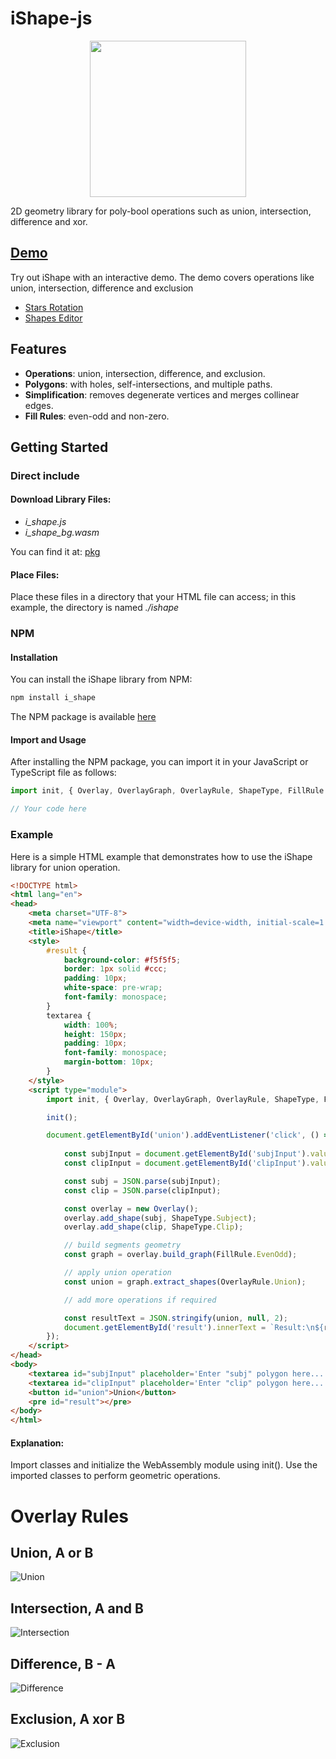 # iShape-js

<p align="center">
  <img src="readme/balloons.svg" width="250"/>
</p>
2D geometry library for poly-bool operations such as union, intersection, difference and xor.

## [Demo](https://ishape-rust.github.io/iShape-js/overlay/stars_demo.html)
Try out iShape with an interactive demo. The demo covers operations like union, intersection, difference and exclusion

- [Stars Rotation](https://ishape-rust.github.io/iShape-js/overlay/stars_demo.html)
- [Shapes Editor](https://ishape-rust.github.io/iShape-js/overlay/shapes_editor.html)


## Features

- **Operations**: union, intersection, difference, and exclusion.
- **Polygons**: with holes, self-intersections, and multiple paths.
- **Simplification**: removes degenerate vertices and merges collinear edges.
- **Fill Rules**: even-odd and non-zero.

## Getting Started


### Direct include

#### Download Library Files:

- *i_shape.js*
- *i_shape_bg.wasm*

You can find it at: [pkg](https://github.com/iShape-Rust/iShape-js/tree/main/pkg)
  
#### Place Files:
Place these files in a directory that your HTML file can access; in this example, the directory is named *./ishape*


### NPM

#### Installation
You can install the iShape library from NPM:

```bash
npm install i_shape
```

The NPM package is available [here](https://www.npmjs.com/package/i_shape_js)


#### Import and Usage

After installing the NPM package, you can import it in your JavaScript or TypeScript file as follows:

```javascript
import init, { Overlay, OverlayGraph, OverlayRule, ShapeType, FillRule } from './ishape/i_shape.js';

// Your code here

```


### Example

Here is a simple HTML example that demonstrates how to use the iShape library for union operation.
```html
<!DOCTYPE html>
<html lang="en">
<head>
    <meta charset="UTF-8">
    <meta name="viewport" content="width=device-width, initial-scale=1.0">
    <title>iShape</title>
    <style>
        #result {
            background-color: #f5f5f5;
            border: 1px solid #ccc;
            padding: 10px;
            white-space: pre-wrap;
            font-family: monospace;
        }
        textarea {
            width: 100%;
            height: 150px;
            padding: 10px;
            font-family: monospace;
            margin-bottom: 10px;
        }
    </style>
    <script type="module">
        import init, { Overlay, OverlayGraph, OverlayRule, ShapeType, FillRule} from './ishape/i_shape.js';

        init();

        document.getElementById('union').addEventListener('click', () => {
            
            const subjInput = document.getElementById('subjInput').value;
            const clipInput = document.getElementById('clipInput').value;

            const subj = JSON.parse(subjInput);
            const clip = JSON.parse(clipInput);

            const overlay = new Overlay();
            overlay.add_shape(subj, ShapeType.Subject);
            overlay.add_shape(clip, ShapeType.Clip);

            // build segments geometry
            const graph = overlay.build_graph(FillRule.EvenOdd);

            // apply union operation
            const union = graph.extract_shapes(OverlayRule.Union);

            // add more operations if required

            const resultText = JSON.stringify(union, null, 2);
            document.getElementById('result').innerText = `Result:\n${resultText}`;
        });
    </script>
</head>
<body>
    <textarea id="subjInput" placeholder='Enter "subj" polygon here...'>{"paths": [{"points": [[200, 300], [200, 100], [400, 100], [400, 300]]}]}</textarea>
    <textarea id="clipInput" placeholder='Enter "clip" polygon here...'>{"paths": [{"points": [[300, 400], [300, 200], [500, 200], [500, 400]]}]}</textarea>
    <button id="union">Union</button>
    <pre id="result"></pre>
</body>
</html>
```

#### Explanation:

Import classes and initialize the WebAssembly module using init().
Use the imported classes to perform geometric operations.

# Overlay Rules

## Union, A or B
![Union](readme/union.svg)

## Intersection, A and B
![Intersection](readme/intersection.svg)

## Difference, B - A
![Difference](readme/difference.svg)

## Exclusion, A xor B
![Exclusion](readme/exclusion.svg)
